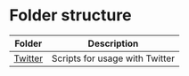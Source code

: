 # Folder structure
|Folder|Description|
|------|-----------|
|[Twitter](Twitter)|Scripts for usage with Twitter|